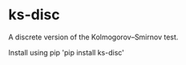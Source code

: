 # ks-disc
A discrete version of the Kolmogorov–Smirnov test.

Install using pip
'pip install ks-disc'
